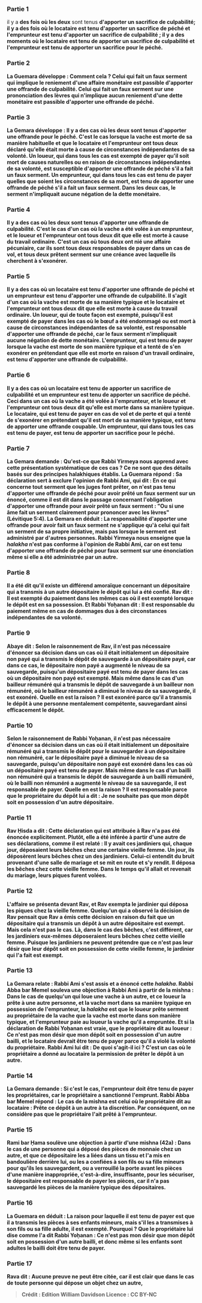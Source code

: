 
### Partie 1
il y a <b>des fois où les deux</b> sont tenus <b>d'apporter <b>un sacrifice de culpabilité;</b> il y a <b>des fois où le locataire</b> est tenu <b>d'apporter <b>un sacrifice de péché et l'emprunteur</b> est tenu <b>d'apporter <b>un sacrifice de culpabilité ; </b> il y a <b>des moments où le locataire</b> est tenu <b>de</b> apporter <b>un sacrifice de culpabilité et l'emprunteur</b> est tenu <b>de</b> apporter <b>un sacrifice pour le péché. </b>

### Partie 2
La Guemara développe : <b>Comment cela ? </b> Celui qui fait un faux serment qui implique le <b>reniement d'une affaire monétaire</b> est passible d'apporter <b>une offrande de culpabilité.</b> Celui qui fait un faux serment sur <b>une prononciation des lèvres</b> qui n'implique aucun reniement d'une dette monétaire est passible d'apporter <b>une offrande de péché.</b>

### Partie 3
La Gemara développe : Il y a des cas où les deux sont tenus d'apporter une offrande pour le péché. C'est le cas lorsque la vache est morte de sa manière habituelle et que le locataire et l'emprunteur ont tous deux déclaré qu'elle était morte à cause de circonstances indépendantes de sa volonté. Un loueur,</b> qui <b>dans tous les cas est exempté</b> de payer qu'il soit mort de causes naturelles ou en raison de circonstances indépendantes de sa volonté, est susceptible <b>d'apporter <b>une offrande de péché</b> s'il a fait un faux serment. <b>Un emprunteur,</b> qui <b>dans tous les cas est tenu</b> de payer quelles que soient les circonstances de sa mort, est tenu <b>de</b> apporter <b>une offrande de péché</b> s'il a fait un faux serment. Dans les deux cas, le serment n'impliquait aucune négation de la dette monétaire.

### Partie 4
Il y a des <b>cas où les deux</b> sont tenus <b>d'apporter <b>une offrande de culpabilité.</b> C'est le cas d'un <b>cas où</b> la vache <b>a été volée</b> à un emprunteur, <b>et</b> le loueur et l'emprunteur ont tous deux <b>dit</b> que <b>elle est morte à cause</b> du <b>travail ordinaire. </b> C'est un cas <b>où tous deux ont nié une affaire pécuniaire, car ils sont</b> tous deux <b>responsables</b> de payer dans un cas de vol, <b>et</b> tous deux prêtent serment sur une créance avec laquelle ils cherchent à <b>s'exonérer.</b>

### Partie 5
Il y a des cas où <b>un locataire</b> est tenu <b>d'apporter <b>une offrande de péché et un emprunteur</b> est tenu <b>d'apporter <b>une offrande de culpabilité.</b> Il s'agit d'un cas <b>où</b> la vache <b>est morte de sa</b> manière typique et</b> le locataire et l'emprunteur ont tous deux <b>dit</b> que <b>elle est morte à cause</b> du <b>travail ordinaire. Un loueur, qui de toute façon est exempté,</b> puisqu'il est exempté de payer dans les cas où le bœuf a été endommagé ou est mort à cause de circonstances indépendantes de sa volonté, est <b>responsable</b> d'apporter <b>une offrande de péché,</b> car le faux serment n'impliquait aucune négation de dette monétaire. <b>L'emprunteur, qui est tenu</b> de payer lorsque la vache <b>est morte de son</b> <b>manière typique et</b> a tenté de <b>s'en exonérer</b> en prétendant que <b>elle est morte en raison</b> d'un <b>travail ordinaire,</b> est tenu <b>d'apporter <b>une offrande de culpabilité.</b>

### Partie 6
Il y a des cas où <b>un locataire</b> est tenu <b>de</b> apporter <b>un sacrifice de culpabilité et un emprunteur</b> est tenu <b>de</b> apporter <b>un sacrifice de péché. </b> Ceci dans un cas <b>où</b> la vache <b>a été volée</b> à l'emprunteur, <b>et</b> le loueur et l'emprunteur ont tous deux <b>dit</b> qu'elle est <b>morte dans sa</b> manière typique. Le locataire, qui est tenu</b> de payer en cas de <b>vol et de perte</b> et qui a tenté de <b>s'exonérer</b> en prétendant qu'il <b>est mort de sa</b> <b>manière typique,</b> est tenu <b>de</b> apporter <b>une offrande coupable. Un emprunteur, qui dans tous les cas est tenu</b> de payer, est tenu <b>de</b> apporter <b>un sacrifice pour le péché.</b>

### Partie 7
La Gemara demande : <b>Qu'est-ce que</b> Rabbi Yirmeya <b>nous apprend</b> avec cette présentation systématique de ces cas ? Ce ne sont que des détails basés sur des principes halakhiques établis. La Guemara répond : Sa déclaration sert <b>à exclure</b> l'opinion de <b>Rabbi Ami, qui dit :</b> En ce qui concerne <b>tout serment que les juges font prêter, on n'est pas tenu</b> d'apporter une offrande de péché pour avoir prêté un faux <b>serment</b> sur <b>un énoncé, comme il est dit</b> dans le passage concernant l'obligation d'apporter une offrande pour avoir prêté un faux serment : <b>"Ou si une âme fait un serment clairement pour prononcer avec les lèvres"</b> (Lévitique 5:4). La Gemara en déduit : La responsabilité d'apporter une offrande pour avoir fait un faux serment ne s'applique qu'à celui <b>qui fait un serment de sa propre</b> initiative, mais pas lorsque le serment est administré par d'autres personnes. Rabbi Yirmeya <b>nous enseigne que</b> la <i>halakha</i> n'est <b>pas conforme</b> à l'opinion de <b>Rabbi Ami,</b> car on est tenu d'apporter une offrande de péché pour faux serment sur une énonciation même si elle a été administrée par un autre.

### Partie 8
<b>Il a été dit</b> qu'il existe un différend amoraïque concernant <b>un dépositaire qui a transmis à</b> un autre <b>dépositaire</b> le dépôt qui lui a été confié. <b>Rav dit :</b> Il est <b>exempté</b> du paiement dans les mêmes cas où il est exempté lorsque le dépôt est en sa possession. <b>Et Rabbi Yoḥanan dit :</b> Il est <b>responsable</b> du paiement même en cas de dommages dus à des circonstances indépendantes de sa volonté.

### Partie 9
<b>Abaye dit : </b> Selon <b>le raisonnement de Rav</b>, il n'est pas nécessaire</b> d'énoncer sa décision dans un cas où il était initialement <b>un dépositaire non payé qui a transmis</b> le dépôt de sauvegarde <b>à un dépositaire payé, car</b> dans ce cas, le dépositaire non payé a <b>augmenté</b> le niveau de <b>sa sauvegarde,</b> puisqu'un dépositaire payé est tenu de payer dans les cas où un dépositaire non payé est exempté. <b>Mais même</b> dans le cas d'un <b>bailleur rémunéré qui a transmis</b> le dépôt de sauvegarde <b>à un bailleur non rémunéré, où</b> le bailleur rémunéré a <b>diminué</b> le niveau de <b>sa sauvegarde,</b> il est <b>exonéré. Quelle en est la raison ? </b> Il est exonéré <b>parce qu'il a transmis</b> le dépôt <b>à une personne mentalement compétente,</b> sauvegardant ainsi efficacement le dépôt.

### Partie 10
Selon <b>le raisonnement de Rabbi Yoḥanan</b>, il n'est pas nécessaire</b> d'énoncer sa décision dans un cas où il était initialement <b>un dépositaire rémunéré qui a transmis</b> le dépôt pour le sauvegarder <b>à un dépositaire non rémunéré, car</b> le dépositaire payé a <b>diminué</b> le niveau de <b>sa sauvegarde,</b> puisqu'un dépositaire non payé est exonéré dans les cas où un dépositaire payé est tenu de payer. <b>Mais même</b> dans le cas d'un bailli non rémunéré qui a transmis</b> le dépôt de sauvegarde <b>à un bailli rémunéré, où</b> le bailli non rémunéré a <b>augmenté</b> le niveau de <b>sa sauvegarde,</b> il est <b>responsable</b> de payer. Quelle en est la raison ? Il est responsable <b>parce que</b> le propriétaire du dépôt <b>lui a dit : Je ne souhaite pas que mon dépôt soit en possession d'un autre</b> dépositaire.

### Partie 11
<b>Rav Ḥisda a dit : Cette</b> déclaration <b>qui</b> est attribuée à <b>Rav n'a pas été énoncée explicitement. Plutôt,</b> elle a été <b>inférée</b> à partir d'une autre de ses déclarations, <b>comme</b> il est relaté : Il y avait <b>ces jardiniers qui, chaque jour, déposaient leurs bêches chez une certaine vieille femme. Un jour, ils déposèrent</b> leurs bêches <b>chez un des</b> jardiniers. Celui-ci <b>entendit du bruit</b> provenant d'une <b>salle de mariage</b> et se mit <b>en route</b> et s'y rendit. <b>Il déposa</b> les bêches <b>chez cette vieille femme. Dans</b> le temps <b>qu'il allait et revenait</b> du mariage, <b>leurs piques furent volées.</b>

### Partie 12
L'affaire <b>se présenta devant Rav, et</b> Rav <b>exempta</b> le jardinier qui déposa les piques chez la vieille femme. <b>Quelqu'un qui a observé</b> la décision de Rav <b>pensait</b> que Rav a émis cette décision <b>en raison</b> du fait que <b>un dépositaire qui a transmis</b> un dépôt <b>à</b> un autre <b>dépositaire est exempt. Mais</b> cela <b>n'est pas le cas. Là,</b> dans le cas des bêches, c'est <b>différent, car</b> les jardiniers <b>eux-mêmes déposeraient</b> leurs bêches <b>chez cette vieille femme.</b> Puisque les jardiniers ne peuvent prétendre que ce n'est pas leur désir que leur dépôt soit en possession de cette vieille femme, le jardinier qui l'a fait est exempt.

### Partie 13
La Gemara relate : <b>Rabbi Ami s'est assis et a énoncé cette <i>halakha</i>. Rabbi Abba bar Memel souleva une objection à Rabbi Ami</b> à partir de la mishna : Dans le cas de <b>quelqu'un qui loue une vache à un autre, et</b> ce loueur la <b>prête à une autre</b> personne, <b>et</b> la vache <b>mort dans sa</b> <b>manière typique</b> en possession de l'emprunteur, la <i>halakha</i> est que <b>le loueur prête serment</b> au propriétaire de la vache <b>que</b> la vache <b>est morte dans son</b> <b>manière typique, et l'emprunteur paie au loueur</b> la vache qu'il a empruntée. <b>Et si</b> la déclaration de Rabbi Yoḥanan <b>est vraie, que</b> le propriétaire <b>dit</b> au loueur : <b>Ce n'est pas mon désir que mon dépôt soit en possession d'un autre</b> bailli, et le locataire devrait être tenu de payer parce qu'il a violé la volonté du propriétaire. Rabbi Ami lui <b>dit : De quoi s'agit-il ici ? </b> C'est un cas <b>où le propriétaire a donné</b> au locataire <b>la permission de prêter</b> le dépôt à un autre.

### Partie 14
La Gemara demande : <b>Si c'est le cas,</b> l'emprunteur <b>doit être tenu de payer les propriétaires,</b> car le propriétaire a sanctionné l'emprunt. Rabbi Abba bar Memel répond : Le cas de la mishna est celui <b>où le propriétaire <b>dit au</b> locataire : Prête ce dépôt à un autre <b>à ta discrétion.</b> Par conséquent, on ne considère pas que le propriétaire l'ait prêté à l'emprunteur.

### Partie 15
<b>Rami bar Ḥama soulève une objection</b> à partir d'une mishna (42a) : Dans le cas de <b>une personne qui a déposé des pièces de monnaie chez un autre,</b> et que ce dépositaire les a <b>liées</b> dans un tissu <b>et l'a mis en bandoulière derrière lui,</b> ou les a <b>confiées à son fils ou sa fille mineurs</b> pour qu'ils les sauvegardent, <b>ou a verrouillé</b> la porte <b>avant</b> les pièces <b>d'une manière inappropriée,</b> c'est-à-dire, insuffisante, pour les sécuriser, le dépositaire est <b>responsable</b> de payer les pièces, <b>car il n'a pas sauvegardé</b> les pièces <b>de la manière</b> typique <b>des dépositaires.</b>

### Partie 16
La Guemara en déduit : <b>La raison</b> pour laquelle il est tenu de payer est <b>que</b> il a transmis les pièces à ses <b>enfants mineurs</b>, <b>mais</b> s'il les a transmises à son <b>fils ou sa <b>fille adulte</b>, il est <b>exempté. Pourquoi ? Que le</b> propriétaire lui <b>dise</b> comme l'a dit Rabbi Yoḥanan : <b>Ce n'est pas mon désir que mon dépôt soit en possession d'un autre</b> bailli, et donc même si les enfants sont adultes le bailli doit être tenu de payer.

### Partie 17
<b>Rava dit :</b> Aucune preuve ne peut être citée, car il est clair que dans le cas de <b>toute personne qui dépose</b> un objet chez un autre,

>Crédit : Edition William Davidson
>Licence : CC BY-NC
